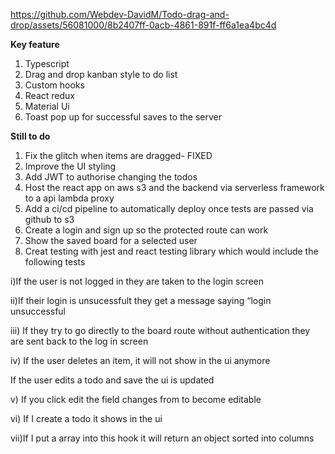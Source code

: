 
https://github.com/Webdev-DavidM/Todo-drag-and-drop/assets/56081000/8b2407ff-0acb-4861-891f-ff6a1ea4bc4d


**Key feature**

1) Typescript
2) Drag and drop kanban style to do list
3) Custom hooks
4) React redux
5) Material Ui
6) Toast pop up for successful saves to the server

**Still to do**
1) Fix the glitch when items are dragged- FIXED
2) Improve the UI styling
3) Add JWT to authorise changing the todos
4) Host the react app on aws s3 and the backend via serverless framework to a api lambda proxy
5) Add a ci/cd pipeline to automatically deploy once tests are passed via github to s3
6) Create a login and sign up so the protected route can work
7) Show the saved board for a selected user
8) Creat testing with jest and react testing library which would include the following tests
   
i)If the user is not logged in they are taken to the login screen

ii)If their login is unsucessfult they get a message saying “login unsuccessful

iii) If they try to go directly to the board route without authentication they are sent back to the log in screen

iv) If the user deletes an item, it will not show in the ui anymore

If the user edits a todo and save the ui is updated 

v) If you click edit the field changes from to become editable

vi) If I create a todo it shows in the ui

vii)If I put a array into this hook it will return an object sorted into columns






